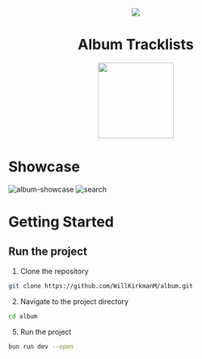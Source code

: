 <p align="center">
  <img src="https://avatars.githubusercontent.com/u/138057124?s=200&v=4" />
</p>
<h1 align="center">Album Tracklists</h1>

<p align="center">
  <img src="https://mblum.me/posts/musicbrainz-mysql/featured.svg" width="150">
</p>

# Showcase
![album-showcase](https://github.com/user-attachments/assets/bf2a1bf4-fdf9-4ff2-bb54-52d74c6438c2)
![search](https://github.com/user-attachments/assets/74a2f687-3820-45cd-8b99-4284f4cb35b1)

# Getting Started
## Run the project
1. Clone the repository
```bash
git clone https://github.com/WillKirkmanM/album.git
```

2. Navigate to the project directory
```bash
cd album
```

5. Run the project
```bash
bun run dev --open
```
